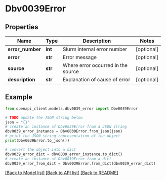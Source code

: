 # Dbv0039Error


## Properties

Name | Type | Description | Notes
------------ | ------------- | ------------- | -------------
**error_number** | **int** | Slurm internal error number | [optional] 
**error** | **str** | Error message | [optional] 
**source** | **str** | Where error occurred in the source | [optional] 
**description** | **str** | Explanation of cause of error | [optional] 

## Example

```python
from openapi_client.models.dbv0039_error import Dbv0039Error

# TODO update the JSON string below
json = "{}"
# create an instance of Dbv0039Error from a JSON string
dbv0039_error_instance = Dbv0039Error.from_json(json)
# print the JSON string representation of the object
print(Dbv0039Error.to_json())

# convert the object into a dict
dbv0039_error_dict = dbv0039_error_instance.to_dict()
# create an instance of Dbv0039Error from a dict
dbv0039_error_from_dict = Dbv0039Error.from_dict(dbv0039_error_dict)
```
[[Back to Model list]](../README.md#documentation-for-models) [[Back to API list]](../README.md#documentation-for-api-endpoints) [[Back to README]](../README.md)


